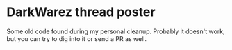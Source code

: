 # DarkWarez thread poster

Some old code found during my personal cleanup. Probably it doesn't work, but
you can try to dig into it or send a PR as well.
